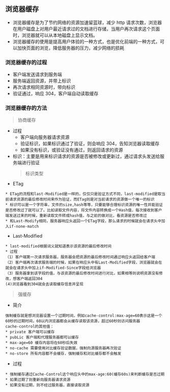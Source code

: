 ## 浏览器缓存

- 浏览器缓存是为了节约网络的资源加速留蓝球，减少 http 请求次数，浏览器在用户磁盘上对用户最近请求过的文档进行存储，当用户再次请求这个页面时，浏览器就可以从本地磁盘上显示文档。
- 浏览器缓存的使用是提高用户体验的一种方式，也是优化前端的一种方式，可以加快页面的浏览，降低服务器的压力，减少网络的损耗

### 浏览器缓存的过程

- 客户端发送请求到服务端
- 服务端返回资源，并带上标识
- 再次请求相同资源时，带向标识
- 验证通过，响应 304，客户端自动读取缓存

### 浏览器缓存的方法

> 协商缓存

- 过程
  - 客户端向服务器请求资源
  - 验证标识，如果标识通过了验证，则会响应 304，告知浏览器读取缓存
  - 如果没有标识，或验证没有通过，则返回请求的资源
- 标识：主要是用来标识请求的资源是否被修改或更新过，通过请求头发送给服务端进行验证
  > 标识类型
- ETag

```
* ETag的流程和last-Modified是一样的，仅仅只是验证方式不同，last-modified是取当前请求资源的最后修改时间来作为验证，而ETag则是对当前请求的资源做一个唯一的标识
* 标识可以是一个字符串，文件的size,hash等等，只要能够合理标识资源的唯一性并能验证是否修改过了就可以了。比如读取文件内容，将文件内容转换成一个Hash值，每次接收到客户端发送过来的时候，重新读取文件转成hash值，与之前的做对比，看资源是否修改过
* 和Last-Modify相同，服务器响应头返回一个ETag字段，那么请求的时候就会在请求头中加入if-none-match
```

- Last-Modified

```
* last-modified根据词义就知道表示该资源的最后修改时间
* 过程
（1）客户端第一次请求服务器，服务器会把资源的最后修改时间通过响应头返回给客户端
（2）客户端再次请求服务端的时候，如果在响应头中有Last-Modified字段，浏览器就会在就会在请求头中加上if-Modified-Since字段给浏览器
（3）服务器拿到该字段的值，与该资源的最后修改时间进行对比，如果相等则说明资源没有修改，想客户端返回304
(4)浏览器看到304就会去读取缓存信息并呈现
```

> 强缓存

- 简介

```
强制缓存就是想浏览器设置一个过期时间，例如cache-control:max-age=60表示这是一个60秒的过期时间，60以内浏览器都会从缓存读取该资源，超过60秒则访问服务器
cache-control的其他值：
* private 客户端可以缓存
* pubLic 客户端和代理服务器都可以缓存
* max-age=60 缓存内容将在60秒后失效
* no-cache 需要使用对比缓存验证数据，强制向源服务器再次验证
* no-store 所有内容都不会缓存，强制缓存和对比缓存都不会触发
```

- 过程

```
* 强制缓存通过Cache-Control这个响应头中的max-age:60(缓存60s)来判断缓存是否过期
* 如果过期了则重新向服务器请求资源
* 如果没有过期，则不经过服务器，直接读取资源
```
